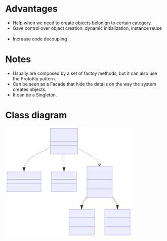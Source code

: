 # Advantages
* Help when we need to create objects belonign to certain category.
* Gave control over object creation: dynamic initialization, instance reuse ...
* Increase code decoupling

# Notes
* Usually are composed by a set of factoy methods, but it can also use the Prototity pattern.
* Can be seen as a Facade that hide the details on the way the system creates objects.
* It can be a Singleton.

# Class diagram
<img src="./classdiagram.svg" width="400" height="350">